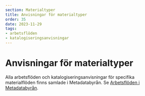 ```yaml
---
section: Materialtyper
title: Anvisningar för materialtyper
order: 35
date: 2023-11-29
tags:
- arbetsflöden
- katalogiseringsanvisningar
--- 
```


# Anvisningar för materialtyper
Alla arbetsflöden och katalogiseringsanvisningar för specifika materialflöden finns samlade i Metadatabyrån. Se [Arbetsflöden i Metadatabyrån](https://metadatabyran.kb.se/arbetsfloden).
